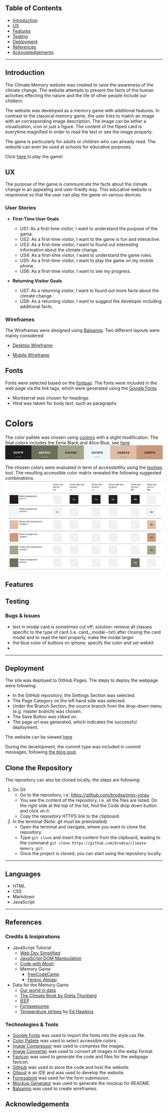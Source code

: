 ## Table of Contents
- [Introduction](#introduction)
- [UX](#ux)
- [Features](#features)
- [Testing](#testing)
- [Deployment](#deployment)
- [References](#references)
- [Acknowledgements](#acknowledgemetns)

---

## Introduction
The Climate Memory website was created to raise the awareness of the climate change. The website attempts to present the facts of the human activities effecting the nature and the life of other people include our childern.


The website was developed as a memory game with additional features. In contrast to the classical memory game, the user tries to match an image with an corresponding image description. The image can be either a visualization, icon or just a figure. The content of the fliped card is everytime magnified in order to read the text or see the image properly. 

The game is particularly for adults or children who can already read. The website can even be used at schools for educative purposes.


Click <a href="https://brodsa.github.io/climate-memory/" target="_blank"> here </a> to play the game!

## UX
The purpose of the game is communicate the facts about the climate change in an appealing and user-friedly way. This educative website is responsive so that the user can play the game on various devices.  

### User Stories
- **First-Time User Goals**
    - US1: As a first-time visitor, I want to understand the purpose of the gama.
    - US2: As a first-time visitor, I want to the game is fun and interactive.
    - US3: As a first-time visitor, I want to found out interesting information about the climate change.
    - US4: As a first-time visitor, I want to understand the game rules.
    - US5: As a first-time visitor, I want to play the game on my mobile phone. 
    - US6: As a first-time visitor, I want to see my progress.


- **Returning Visitor Goals**
    - US7: As a returning visitor, I want to found out more facts about the climate change.
    - US8: As a returning visitor, I want to suggest the developer including additional facts.

### Wireframes
The Wireframes were designed using [Balsamiq](https://balsamiq.com/wireframes/?gad=1&gclid=CjwKCAjwg-GjBhBnEiwAMUvNW8jCWKFMpgnd5PZlvwNQGIt7xJ05Fes_JeSsBSzyr7ToVpReN5VdOBoC80UQAvD_BwE). 
Two different layouts were mainly considered: 

- [Desktop Wireframe](https://github.com/brodsa/climate-memory/blob/main/assets/images/documentation/ux/ux_wireframe_desktop.png)

- [Mobile Wireframe](https://github.com/brodsa/climate-memory/blob/main/assets/images/documentation/ux/ux_wireframe_mobile.png)



## Fonts
Fonts were selected based on the [fontpair](https://www.fontpair.co/pairings/montserrat-hind). The fonts were included in the web page via the link tags, which were generated using the [Google Fonts](https://fonts.google.com/).

- Montserrat was chosen for headings
- Hind was takein for body text, such as paragraphs

# Colors
The color pallete was chosen using [coolors](https://coolors.co/palette/cb997e-ddbea9-ffe8d6-b7b7a4-a5a58d-6b705c) with a slight modification. The final colors includes the Eerie Black and Alice Blue, see [here](https://coolors.co/201f1f-6b705c-a5a58d-edf6f9-ddbea9-cb997e).
![Colors](./assets/images/documentation/ux/ux_colors.png)

The chosen colors were evaluated in term of accessibitlity using the [toolnes](https://toolness.github.io/accessible-color-matrix/) tool. The resulting accessible color matrix revealed the following suggested combinations.
![Accessible Colors](./assets/images/documentation/ux/ux_colors_accessibility.png)


## Features

## Testing


### Bugs & Issues
- text in modal card is sometimes cut off; solution: remove all classes specific to the type of card (i.e. card__modal--txt) after closing the card modal and to read the text properly, make the modal larger
- the blue color of buttons on iphone; specify the color and set webkit
-  

---

## Deployment
The site was deployed to GitHub Pages. The steps to deploy the webpage were following: 
- In the GitHub repository, the Settings Section was selected.
- The Page Category on the left hand side was selected.
- Under the Branch Section, the source branch from the drop-down menu (e.g. master branch) was chosen.
- The Save Button was cliked on.
- The page url was generated, which indicates the successful deployment. 
  
The website can be viewed <a href="https://brodsa.github.io/climate-memory/" target="_blank"> here </a> 


During the development, the commit type was included in commit messages, following [the blog post](https://www.freecodecamp.org/news/how-to-write-better-git-commit-messages/).

## Clone the Repository
The repository can also be cloned locally, the steps are following:

1. On Git
    - Go to the repository, i.e. https://github.com/brodsa/mgv-vorau
    - You see the content of the repository, i.e. all the files are listed. On the right side at the top of the list, find the Code drop down button and click on it.
    - Copy the repository HTTPS link to the clipboard.
2. In the terminal (Note: git must be preinstalled) 
    - Open the terminal and navigate, where you want to clone the repository.
    - Type `git clone` and insert the content from the clipboard, leading to the command `git clone https://github.com/brodsa/climate-memory.git`. 
    - Once the project is cloned, you can start using the repository locally.

---
## Languages
- HTML
- CSS
- Markdown
- JavaScript

---
## References

### Credits & Insipirations

- JavaScript Tutorial 
    - [Web Dev Simplified](https://www.youtube.com/@WebDevSimplified)
    - [JavaScript DOM Manipulation](https://www.youtube.com/watch?v=5fb2aPlgoys)
    - [Code with Mosh](https://codewithmosh.com/p/ultimate-javascript-series)
    - Memory Game
        - [freeCodeCamp](https://www.youtube.com/watch?v=ZniVgo8U7ek)
        - [Ferenc Almasi](https://webtips.dev/memory-game-in-javascript?utm_content=cmp-true)
- Data for the Memory Game
    - [Our world in data](https://ourworldindata.org/per-capita-co2)
    - [The Climate Book by Greta Thunberg](https://www.amazon.de/Climate-Book-Greta-Thunberg/dp/0241547474/ref=sr_1_1?adgrpid=73939651914&hvadid=352944569214&hvdev=c&hvlocphy=1030962&hvnetw=g&hvqmt=e&hvrand=2852190861556407914&hvtargid=kwd-1433668333381&hydadcr=24125_1739945&keywords=the+climate+book&qid=1685468438&sr=8-1)
    - [IEEP](https://ieep.eu/publications/carbon-inequality-in-2030-per-capita-consumption-emissions-and-the-1-5c-goal/#:~:text=To%20stay%20within%20this%20guardrail,every%20person%20on%20Earth%20today.)
    - [Fontawesome](https://fontawesome.com/)
    - [Temperature stripes](https://showyourstripes.info/s/globe) by [Ed Hawkins](http://www.met.reading.ac.uk/~ed/home/index.php)

### Technologies & Tools
- [Google Fonts]() was used to import the fonts into the style.css file.
- [Color Pallete](https://coolors.co/palette/006d77-83c5be-edf6f9-ffddd2-e29578) was used to select accessible colors.
- [Image Compressor](https://tinypng.com/) was used to compress the images.
- [Image Converter](https://ezgif.com/) was used to convert all images in the webp format.
- [Favicon](https://realfavicongenerator.net/) was used to generate the code and files for the webpage favicon.
- [GitHub](https://github.com/) was used to store the code and host the website.
- [Gitpod](https://www.gitpod.io/) is an IDE and was used to develop the website.
- [Formsubmit](https://formsubmit.co/) was used for the form submission.
- [Mockup Generator](https://techsini.com/multi-mockup/?url=http://www.example.com) was used to generate the mockup for README.
- [Balsamiq](https://balsamiq.com/wireframes/?gad=1&gclid=CjwKCAjwg-GjBhBnEiwAMUvNW8jCWKFMpgnd5PZlvwNQGIt7xJ05Fes_JeSsBSzyr7ToVpReN5VdOBoC80UQAvD_BwE) was used to create wireframes.

## Acknowledgements